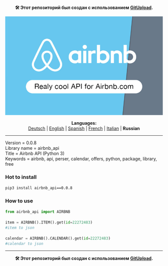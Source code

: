 <p align="center"><b>🛠️ Этот репозиторий был создан с использованием <a href="https://gitupload.com">GitUpload</a>.</b></p>
<p align="center"><a href="https://gitupload.com"><img src="https://github.com/markolofsen/airbnb_api//blob/master/.banners/banner_ru.jpg?raw=1" /></a></p>
<p align="center"><b>Languages:</b><br /><a href="https://github.com/markolofsen/airbnb_api/blob/master/README_de.md">Deutsch</a> | <a href="https://github.com/markolofsen/airbnb_api/blob/master/README.md">English</a> | <a href="https://github.com/markolofsen/airbnb_api/blob/master/README_es.md">Spanish</a> | <a href="https://github.com/markolofsen/airbnb_api/blob/master/README_fr.md">French</a> | <a href="https://github.com/markolofsen/airbnb_api/blob/master/README_it.md">Italian</a> | <b>Russian</b></p>

---

Version = 0.0.8 <br />
Library name = airbnb_api <br />
Title = Airbnb API (Python 3) <br />
Keywords = airbnb,  api,  perser,  calendar,  offers,  python,  package,  library,  free <br />

### Hot to install

```sh
pip3 install airbnb_api==0.0.8
```


### How to use

```python
from airbnb_api import AIRBNB

item = AIRBNB().ITEM().get(id=22272483)
#item to json

calendar = AIRBNB().CALENDAR().get(id=22272483)
#calendar to json
```


    

---

<p align="center"><b>🛠️ Этот репозиторий был создан с использованием <a href="https://gitupload.com">GitUpload</a>.</b></p>